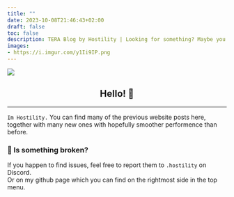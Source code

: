 ```yaml
---
title: ""
date: 2023-10-08T21:46:43+02:00
draft: false
toc: false
description: TERA Blog by Hostility | Looking for something? Maybe you will find it here.
images:
- https://i.imgur.com/y1Ii9IP.png
---
```


![](https://i.imgur.com/y1Ii9IP.png)
<center> <h2> Hello! 👋 </h2> </center>
<hr/>

`Im Hostility.`
You can find many of the previous website posts here, together with many new ones with hopefully smoother performence than before. <br>


### 💬 Is something broken?
If you happen to find issues, feel free to report them to `.hostility` on Discord. <br>
Or on my github page which you can find on the rightmost side in the top menu.